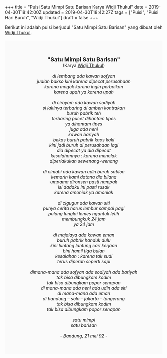 +++
title = "Puisi Satu Mimpi Satu Barisan Karya Widji Thukul"
date = 2019-04-30T18:42:00Z
updated = 2019-04-30T18:42:27Z
tags = ["Puisi", "Puisi Hari Buruh", "Widji Thukul"]
draft = false
+++

<div dir="ltr" style="text-align: left;" trbidi="on"><div dir="ltr" style="text-align: left;" trbidi="on"><div dir="ltr" style="text-align: left;" trbidi="on"><div style="text-align: justify;">Berikut ini adalah puisi berjudul "Satu Mimpi Satu Barisan" yang dibuat oleh <a href="https://ensiklopedia.kemdikbud.go.id/sastra/artikel/Wiji_Thukul" target="_blank">Widji Thukul</a>.</div><br /><div style="background: #FAFAFA; font-size: 14px; height: auto; margin: 0 auto; padding: 50px; text-align: center; width: auto;"><span style="font-size: 18px;"><b>"Satu Mimpi Satu Barisan"</b></span><br />(Karya <a href="https://www.sekata.web.id/tags/widji-thukul" target="_blank">Widji Thukul</a>)<br /><br /><i>di lembang ada kawan sofyan<br />jualan bakso kini karena dipecat perusahaan<br />karena mogok karena ingin perbaikan<br />karena upah ya karena upah<br /><br />di ciroyom ada kawan sodiyah<br />si lakinya terbaring di amben kontrakan<br />buruh pabrik teh<br />terbaring pucet dihantam tipes<br />ya dihantam tipes<br />juga ada neni<br />kawan bariyah<br />bekas buruh pabrik kaos kaki<br />kini jadi buruh di perusahaan lagi<br />dia dipecat ya dia dipecat<br />kesalahannya : karena menolak<br />diperlakukan sewenang-wenang<br /><br />di cimahi ada kawan udin buruh sablon<br />kemarin kami datang dia bilang<br />umpama dironsen pasti nampak<br />isi dadaku ini pasti rusak<br />karena amoniak ya amoniak<br /><br />di cigugur ada kawan siti<br />punya cerita harus lembur sampai pagi<br />pulang lunglai lemes ngantuk letih<br />membungkuk 24 jam<br />ya 24 jam<br /><br />di majalaya ada kawan eman<br />buruh pabrik handuk dulu<br />kini luntang lantung cari kerjaan<br />bini hamil tiga bulan<br />kesalahan : karena tak sudi<br />terus diperah seperti sapi<br /><br />dimana-mana ada sofyan ada sodiyah ada bariyah<br />tak bisa dibungkam kodim<br />tak bisa dibungkam popor senapan<br />di mana-mana ada neni ada udin ada siti<br />di mana-mana ada eman<br />di bandung – solo – jakarta – tangerang<br />tak bisa dibungkam kodim<br />tak bisa dibungkam popor senapan<br /><br />satu mimpi<br />satu barisan<br /><br />- Bandung, 21 mei 92 -</i> </div></div></div></div>

